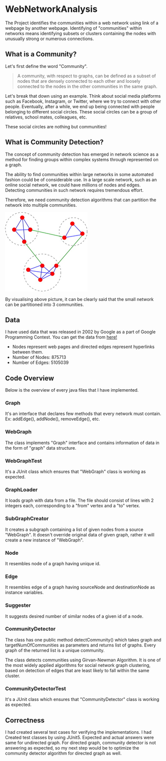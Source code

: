 # WebNetworkAnalysis
The Project identifies the communities within a web network using link of a webpage by another webpage. Identifying of "communities" within networks means identifying subsets or clusters containing the nodes with unusually strong or numerous connections.

## What is a Community?
Let's first define the word "Community".
>A community, with respect to graphs, can be defined as a subset of nodes that are densely connected to each other and loosely connected to the nodes in the other communities in the same graph.
>
Let's break that down using an example. Think about social media platforms such as Facebook, Instagram, or Twitter, where we try to connect with other people. Eventually, after a while, we end up being connected with people belonging to different social circles. These social circles can be a group of relatives, school mates, colleagues, etc.

These social circles are nothing but communities!

## What is Community Detection?
The concept of community detection has emerged in network science as a method for finding groups within complex systems through represented on a graph.

The ability to find communities within large networks in some automated fashion could be of considerable use. In a large scale network, such as an online social network, we could have millions of nodes and edges. Detecting communities in such network requires tremendous effort.

Therefore, we need community detection algorithms that can partition the network into multiple communities.

![Image of Community](https://github.com/rohit17042/WebNetworkAnalysis/blob/master/data/community.jpg?raw=true)

By visualising above picture, it can be clearly said that the small network can be partitioned into 3 communities.

## Data
I have used data that was released in 2002 by Google as a part of Google Programming Contest. You can get the data from [here!](https://snap.stanford.edu/data/web-Google.html)
* Nodes represent web pages and directed edges represent hyperlinks between them.
* Number of Nodes: 875713
* Number of Edges: 5105039
## Code Overview
Below is the overview of every java files that I have implemented.
### Graph
It's an interface that declares few methods that every network must contain. Ex: addEdge(), addNode(), removeEdge(), etc.
### WebGraph
The class implements "Graph" interface and contains information of data in the form of "graph" data structure. 
### WebGraphTest
It's a JUnit class which ensures that "WebGraph" class is working as expected.
### GraphLoader
It loads graph with data from a file. The file should consist of lines with 2 integers each, corresponding to a "from" vertex and a "to" vertex.
### SubGraphCreator
It creates a subgraph containing a list of given nodes from a source "WebGraph". It doesn't override original data of given graph, rather it will create a new instance of "WebGraph".
### Node
It resembles node of a graph having unique id.
### Edge
It resembles edge of a graph having sourceNode and destinationNode as instance variables.
### Suggester
It suggests desired number of similar nodes of a given id of a node.
### CommunityDetector
The class has one public method detectCommunity() which takes graph and targetNumOfCommunities as parameters and returns list of graphs. Every graph of the returned list is a unique community. 

The class detects communities using Girvan-Newman Algorithm. It is one of the most widely applied algorithms for social network graph clustering, based on detection of edges that are least likely to fall within the same cluster.
### CommunityDetectorTest
It's a JUnit class which ensures that "CommunityDetector" class is working as expected.

## Correctness
I had created several test cases for verifying the implementations. I had Created test classes by using JUnit5. Expected and actual answers were same for undirected graph. For directed graph, community detector is not answering as expected, so my next step would be to optimize the community detector algorithm for directed graph as well.
